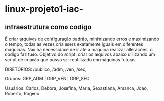 # linux-projeto1-iac-

## infraestrutura como código 
É criar arquivos de configuração padrão, minimizando erros e maximizando o tempo, todas as vezes cria users exatamente iguais em diferentes máquinas.
Nao ha necessidade de ir ate a maquina realizar alterações, o código faz tudo.
Objetivo do script: criar os arquivos abaixo utilizando um script de criação que possa ser reutilizado em máquinas futuras.

DIRETÓRIOS:
/publico, /adm, /ven, /sec,

Grupos:
GRP_ADM | GRP_VEN | GRP_SEC

Usuários:
Carlos, Debora, Josefina, Maria, Sebastiana, Amanda, Joao, Roberto, Rogério
